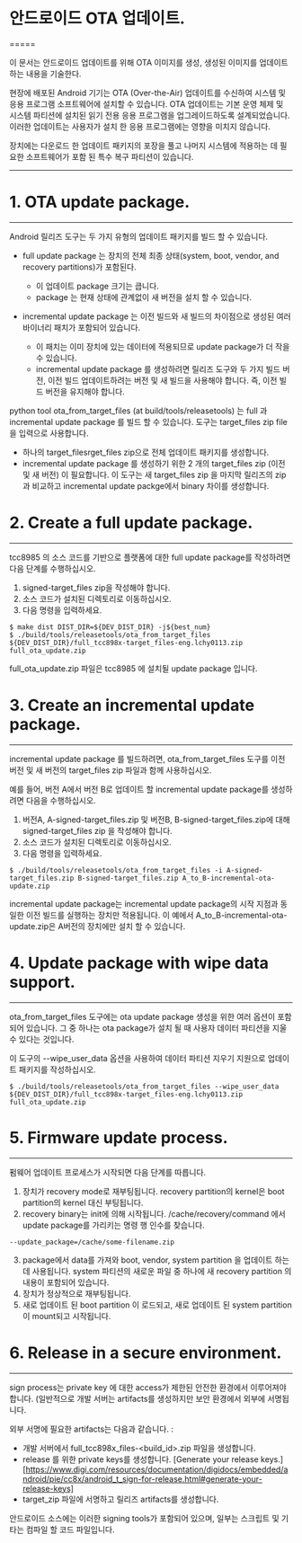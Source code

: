 # 안드로이드 OTA 업데이트.
=====

 이 문서는 안드로이드 업데이트를 위해 OTA 이미지를 생성, 생성된 이미지를 업데이트 하는 내용을 기술한다.

 현장에 배포된 Android 기기는 OTA (Over-the-Air) 업데이트를 수신하여 시스템 및 응용 프로그램 소프트웨어에 설치할 수 있습니다. 
 OTA 업데이트는 기본 운영 체제 및 시스템 파티션에 설치된 읽기 전용 응용 프로그램을 업그레이드하도록 설계되었습니다. 이러한 업데이트는 사용자가 설치 한 응용 프로그램에는 영향을 미치지 않습니다.

 장치에는 다운로드 한 업데이트 패키지의 포장을 풀고 나머지 시스템에 적용하는 데 필요한 소프트웨어가 포함 된 특수 복구 파티션이 있습니다.

-------------------------------------------------------------

# 1. OTA update package.
-----

 Android 릴리즈 도구는 두 가지 유형의 업데이트 패키지를 빌드 할 수 있습니다. 
 - full update package 는 장치의 전체 최종 상태(system, boot, vendor, and recovery partitions)가 포함된다. 
   * 이 업데이트 package 크기는 큽니다.
   * package 는 현재 상태에 관계없이 새 버전을 설치 할 수 있습니다.

 - incremental update package 는 이전 빌드와 새 빌드의 차이점으로 생성된 여러 바이너리 패치가 포함되어 있습니다. 
   * 이 패치는 이미 장치에 있는 데이터에 적용되므로 update package가 더 작을 수 있습니다.
   * incremental update package 를 생성하려면 릴리즈 도구와 두 가지 빌드 버전, 이전 빌드 업데이트하려는 버전 및 새 빌드을 사용해야 합니다. 즉, 이전 빌드 버전을 유지해야 합니다.

 python tool ota_from_target_files (at build/tools/releasetools) 는 full 과 incremental update package 를 빌드 할 수 있습니다. 도구는 target_files zip file을 입력으로 사용합니다. 
 - 하나의 target_filesrget_files zip으로 전체 업데이트 패키지를 생성합니다.
 - incremental update package 를 생성하기 위한 2 개의 target_files zip (이전 및 새 버전) 이 필요합니다. 이 도구는 새 target_files zip 을 마지막 릴리즈의 zip 과 비교하고 incremental update packge에서 binary 차이를 생성합니다. 
 

# 2. Create a full update package.
-----

 tcc8985 의 소스 코드를 기반으로 플랫폼에 대한 full update package를 작성하려면 다음 단계를 수행하십시오.
 
 1. signed-target_files zip을 작성해야 합니다. 
 2. 소스 코드가 설치된 디렉토리로 이동하십시오.
 3. 다음 명령을 입력하세요. 
 ```
 $ make dist DIST_DIR=${DEV_DIST_DIR} -j${best_num}
 $ ./build/tools/releasetools/ota_from_target_files ${DEV_DIST_DIR}/full_tcc898x-target_files-eng.lchy0113.zip full_ota_update.zip
 ```
 full_ota_update.zip 파일은 tcc8985 에 설치될 update package 입니다. 

# 3. Create an incremental update package.
-----

 incremental update package 를 빌드하려면, ota_from_target_files 도구를 이전 버전 및 새 버전의 target_files zip 파일과 함께 사용하십시오.

 예를 들어, 버전 A에서 버전 B로 업데이트 할 incremental update package를 생성하려면 다음을 수행하십시오.

 1. 버전A, A-signed-target_files.zip 및 버전B, B-signed-target_files.zip에 대해 signed-target_files zip 을 작성해야 합니다. 
 2. 소스 코드가 설치된 디렉토리로 이동하십시오.
 3. 다음 명령을 입력하세요.
 ```
 $ ./build/tools/releasetools/ota_from_target_files -i A-signed-target_files.zip B-signed-target_files.zip A_to_B-incremental-ota-update.zip
 ```
 incremental update package는 incremental update package의 시작 지점과 동일한 이전 빌드를 실행하는 장치만 적용됩니다. 이 예에서 A_to_B-incremental-ota-update.zip은 A버전의 장치에만 설치 할 수 있습니다.


# 4. Update package with wipe data support.
-----

 ota_from_target_files 도구에는 ota update package 생성을 위한 여러 옵션이 포함되어 있습니다. 
 그 중 하나는 ota package가 설치 될 때 사용자 데이터 파티션을 지울 수 있다는 것입니다.

 이 도구의 --wipe_user_data 옵션을 사용하여 데이터 파티션 지우기 지원으로 업데이트 패키지를 작성하십시오. 
 ```
 $ ./build/tools/releasetools/ota_from_target_files --wipe_user_data ${DEV_DIST_DIR}/full_tcc898x-target_files-eng.lchy0113.zip full_ota_update.zip
 ```


# 5. Firmware update process.
-----

 펌웨어 업데이트 프로세스가 시작되면 다음 단계를 따릅니다.
 
 1. 장치가 recovery mode로 재부팅됩니다. recovery partition의 kernel은 boot partition의 kernel 대신 부팅됩니다.
 2. recovery binary는 init에 의해 시작됩니다. /cache/recovery/command 에서 update package를 가리키는 명령 행 인수를 찾습니다. 
 ```
 --update_package=/cache/some-filename.zip
 ```
 3. package에서 data를 가져와 boot, vendor, system partition 을 업데이트 하는데 사용됩니다.  system 파티션의 새로운 파일 중 하나에 새 recovery partition 의 내용이 포함되어 있습니다.
 4. 장치가 정상적으로 재부팅됩니다. 
 5. 새로 업데이트 된 boot partition 이 로드되고, 새로 업데이트 된 system partition 이 mount되고 시작됩니다. 


# 6. Release in a secure environment.
-----

 sign process는 private key 에 대한 access가 제한된 안전한 환경에서 이루어져야 합니다. (일반적으로 개발 서버는 artifacts를 생성하지만 보안 환경에서 외부에 서명됩니다. 
 
 외부 서명에 필요한 artifacts는 다음과 같습니다. :
 - 개발 서버에서 full_tcc898x_files-<build_id>.zip 파일을 생성합니다.
 - release 를 위한 private keys를 생성합니다. [Generate your release keys.][https://www.digi.com/resources/documentation/digidocs/embedded/android/pie/cc8x/android_t_sign-for-release.html#generate-your-release-keys] 
 - target_zip 파일에 서명하고 릴리즈 artifacts를 생성합니다. 

 안드로이드 소스에는 이러한 signing tools가 포함되어 있으며, 일부는 스크립트 및 기타는 컴파일 할 코드 파일입니다. 

